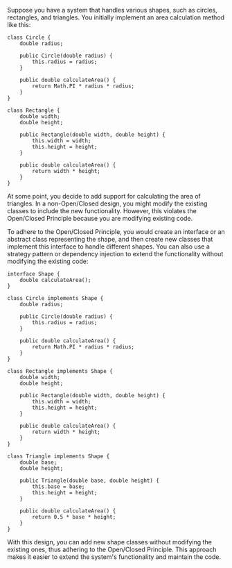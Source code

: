 Suppose you have a system that handles various shapes, such as circles, rectangles, and triangles. You initially implement an area calculation method like this:

```
class Circle {
    double radius;
    
    public Circle(double radius) {
        this.radius = radius;
    }
    
    public double calculateArea() {
        return Math.PI * radius * radius;
    }
}

class Rectangle {
    double width;
    double height;
    
    public Rectangle(double width, double height) {
        this.width = width;
        this.height = height;
    }
    
    public double calculateArea() {
        return width * height;
    }
}
```

At some point, you decide to add support for calculating the area of triangles. In a non-Open/Closed design, you might modify the existing classes to include the new functionality. However, this violates the Open/Closed Principle because you are modifying existing code.

To adhere to the Open/Closed Principle, you would create an interface or an abstract class representing the shape, and then create new classes that implement this interface to handle different shapes. You can also use a strategy pattern or dependency injection to extend the functionality without modifying the existing code:

```
interface Shape {
    double calculateArea();
}

class Circle implements Shape {
    double radius;

    public Circle(double radius) {
        this.radius = radius;
    }

    public double calculateArea() {
        return Math.PI * radius * radius;
    }
}

class Rectangle implements Shape {
    double width;
    double height;

    public Rectangle(double width, double height) {
        this.width = width;
        this.height = height;
    }

    public double calculateArea() {
        return width * height;
    }
}

class Triangle implements Shape {
    double base;
    double height;

    public Triangle(double base, double height) {
        this.base = base;
        this.height = height;
    }

    public double calculateArea() {
        return 0.5 * base * height;
    }
}
```

With this design, you can add new shape classes without modifying the existing ones, thus adhering to the Open/Closed Principle. This approach makes it easier to extend the system's functionality and maintain the code.